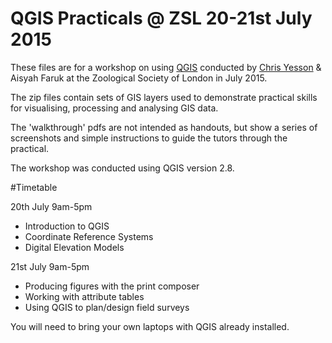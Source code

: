 QGIS Practicals @ ZSL 20-21st July 2015
=======================================

These files are for a workshop on using [QGIS](http://www.qgis.com/) conducted by [Chris Yesson](http://www.zsl.org/users/chris-yesson) & Aisyah Faruk at the Zoological Society of London in July 2015.

The zip files contain sets of GIS layers used to demonstrate practical skills for visualising, processing and analysing GIS data.

The 'walkthrough' pdfs are not intended as handouts, but show a series of screenshots and simple instructions to guide the tutors through the practical.

The workshop was conducted using QGIS version 2.8.

#Timetable

20th July 9am-5pm
 
* Introduction to QGIS
* Coordinate Reference Systems
* Digital Elevation Models
 
21st July 9am-5pm
 
* Producing figures with the print composer
* Working with attribute tables
* Using QGIS to plan/design field surveys
 
You will need to bring your own laptops with QGIS already installed.


